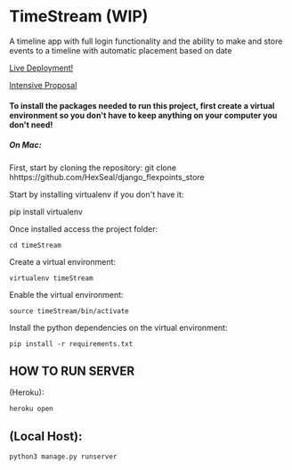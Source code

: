<h1>TimeStream (WIP)</h1>
<p>A timeline app with full login functionality and the ability to make and store events to a timeline with automatic placement based on date</p>

[Live Deployment!]()

[Intensive Proposal](https://docs.google.com/document/d/1JailFUrX4RvoTKxYVOWXkIdp4xpCjU6ZckF7_fWeeB8/edit?folder=0AMtVBeCoYU04Uk9PVA)

<h4>To install the packages needed to run this project, first create a virtual environment so you don't have to keep anything on your computer you don't need! </h4>
<h5>On Mac:</h5>
First, start by cloning the repository:
git clone hhttps://github.com/HexSeal/django_flexpoints_store


Start by installing virtualenv if you don't have it:

  pip install virtualenv


Once installed access the project folder:

    cd timeStream


Create a virtual environment:

    virtualenv timeStream


Enable the virtual environment:

    source timeStream/bin/activate


Install the python dependencies on the virtual environment:

    pip install -r requirements.txt


<h2> HOW TO RUN SERVER </h2>
(Heroku):

    heroku open

<h2> (Local Host): </h2>

    python3 manage.py runserver
